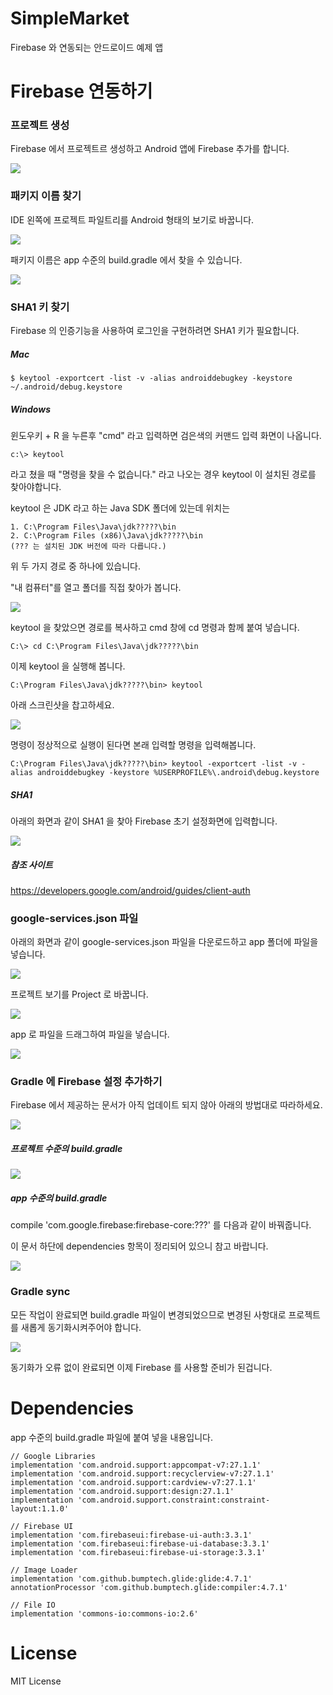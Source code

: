 # SimpleMarket
Firebase 와 연동되는 안드로이드 예제 앱

# Firebase 연동하기


### 프로젝트 생성

Firebase 에서 프로젝트르 생성하고 Android 앱에 Firebase 추가를 합니다.

![](./assets/1.png)

### 패키지 이름 찾기

IDE 왼쪽에 프로젝트 파일트리를 Android 형태의 보기로 바꿉니다.

![](./assets/2.png)

패키지 이름은 app 수준의 build.gradle 에서 찾을 수 있습니다.

![](./assets/3.png)

### SHA1 키 찾기

Firebase 의 인증기능을 사용하여 로그인을 구현하려면 SHA1 키가 필요합니다. 

##### Mac

```
$ keytool -exportcert -list -v -alias androiddebugkey -keystore ~/.android/debug.keystore
```

##### Windows

윈도우키 + R 을 누른후 "cmd" 라고 입력하면 검은색의 커맨드 입력 화면이 나옵니다.

```
c:\> keytool 
```

라고  쳤을 때 "명령을 찾을 수 없습니다." 라고 나오는 경우 keytool 이 설치된 경로를 찾아야합니다. 

keytool 은 JDK 라고 하는 Java SDK 폴더에 있는데 위치는 


```
1. C:\Program Files\Java\jdk?????\bin
2. C:\Program Files (x86)\Java\jdk?????\bin
(??? 는 설치된 JDK 버전에 따라 다릅니다.)
```

위 두 가지 경로 중 하나에 있습니다. 

"내 컴퓨터"를 열고 폴더를 직접 찾아가 봅니다. 

![](./assets/3-1.png)


keytool 을 찾았으면 경로를 복사하고 cmd 창에 cd 명령과 함께 붙여 넣습니다.

```
C:\> cd C:\Program Files\Java\jdk?????\bin
```

이제 keytool 을 실행해 봅니다.

```
C:\Program Files\Java\jdk?????\bin> keytool
```

아래 스크린샷을 찹고하세요.

![](./assets/3-2.png)


명령이 정상적으로 실행이 된다면 본래 입력할 명령을 입력해봅니다.

```
C:\Program Files\Java\jdk?????\bin> keytool -exportcert -list -v -alias androiddebugkey -keystore %USERPROFILE%\.android\debug.keystore
```


##### SHA1

아래의 화면과 같이 SHA1 을 찾아 Firebase 초기 설정화면에 입력합니다.

![](./assets/4.png)


##### 참조 사이트

https://developers.google.com/android/guides/client-auth


### google-services.json 파일

아래의 화면과 같이 google-services.json 파일을 다운로드하고 app 폴더에 파일을 넣습니다.

![](./assets/5.png)

프로젝트 보기를 Project 로 바꿉니다.

![](./assets/6.png)

app 로 파일을 드래그하여 파일을 넣습니다.

![](./assets/7.png)


### Gradle 에 Firebase 설정 추가하기

Firebase 에서 제공하는 문서가 아직 업데이트 되지 않아 아래의 방법대로 따라하세요.

![](./assets/8.png)


##### 프로젝트 수준의 build.gradle

![](./assets/9.png)


##### app 수준의 build.gradle

compile 'com.google.firebase:firebase-core:???' 를 다음과 같이 바꿔줍니다.

이 문서 하단에 dependencies 항목이 정리되어 있으니 참고 바랍니다.

![](./assets/10.png)


### Gradle sync

모든 작업이 완료되면 build.gradle 파일이 변경되었으므로 변경된 사항대로 프로젝트를 새롭게 동기화시켜주어야 합니다.

![](./assets/11.png)

동기화가 오류 없이 완료되면 이제 Firebase 를 사용할 준비가 된겁니다.


# Dependencies

app 수준의 build.gradle 파일에 붙여 넣을 내용입니다.


```
// Google Libraries
implementation 'com.android.support:appcompat-v7:27.1.1'
implementation 'com.android.support:recyclerview-v7:27.1.1'
implementation 'com.android.support:cardview-v7:27.1.1'
implementation 'com.android.support:design:27.1.1'
implementation 'com.android.support.constraint:constraint-layout:1.1.0'

// Firebase UI
implementation 'com.firebaseui:firebase-ui-auth:3.3.1'
implementation 'com.firebaseui:firebase-ui-database:3.3.1'
implementation 'com.firebaseui:firebase-ui-storage:3.3.1'

// Image Loader
implementation 'com.github.bumptech.glide:glide:4.7.1'
annotationProcessor 'com.github.bumptech.glide:compiler:4.7.1'

// File IO
implementation 'commons-io:commons-io:2.6'
```

# License
MIT License
